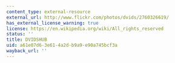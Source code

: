 ```yaml
---
content_type: external-resource
external_url: http://www.flickr.com/photos/dvids/2760326619/
has_external_license_warning: true
license: https://en.wikipedia.org/wiki/All_rights_reserved
status: ''
title: DVIDSHUB
uid: a61e07d6-3e61-4a2d-b9a9-e90a745bcf3a
wayback_url: ''
---
```

